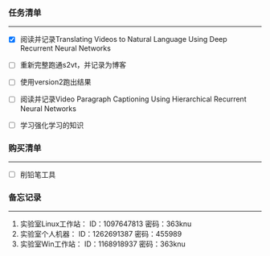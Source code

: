 ### 任务清单

------

- [x] 阅读并记录Translating Videos to Natural Language Using Deep Recurrent Neural Networks
- [ ] 重新完整跑通s2vt，并记录为博客
- [ ] 使用version2跑出结果
- [ ] 阅读并记录Video Paragraph Captioning Using Hierarchical Recurrent Neural Networks
- [ ] 学习强化学习的知识







### 购买清单

------

- [ ] 削铅笔工具









### 备忘记录

------

1. 实验室Linux工作站：	ID：1097647813               密码：363knu
2. 实验室个人机器：		ID：1262691387               密码：455989
3. 实验室Win工作站：		ID：1168918937               密码：363knu